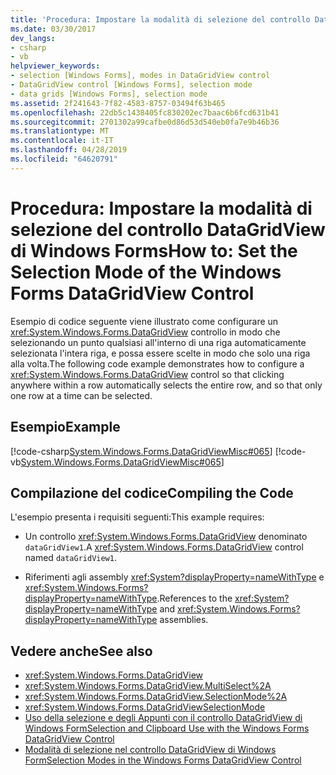 ```yaml
---
title: 'Procedura: Impostare la modalità di selezione del controllo DataGridView di Windows Forms'
ms.date: 03/30/2017
dev_langs:
- csharp
- vb
helpviewer_keywords:
- selection [Windows Forms], modes in DataGridView control
- DataGridView control [Windows Forms], selection mode
- data grids [Windows Forms], selection mode
ms.assetid: 2f241643-7f82-4583-8757-03494f63b465
ms.openlocfilehash: 22db5c1438405fc830202ec7baac6b6fcd631b41
ms.sourcegitcommit: 2701302a99cafbe0d86d53d540eb0fa7e9b46b36
ms.translationtype: MT
ms.contentlocale: it-IT
ms.lasthandoff: 04/28/2019
ms.locfileid: "64620791"
---
```

# <a name="how-to-set-the-selection-mode-of-the-windows-forms-datagridview-control"></a><span data-ttu-id="9d8ce-102">Procedura: Impostare la modalità di selezione del controllo DataGridView di Windows Forms</span><span class="sxs-lookup"><span data-stu-id="9d8ce-102">How to: Set the Selection Mode of the Windows Forms DataGridView Control</span></span>
<span data-ttu-id="9d8ce-103">Esempio di codice seguente viene illustrato come configurare un <xref:System.Windows.Forms.DataGridView> controllo in modo che selezionando un punto qualsiasi all'interno di una riga automaticamente selezionata l'intera riga, e possa essere scelte in modo che solo una riga alla volta.</span><span class="sxs-lookup"><span data-stu-id="9d8ce-103">The following code example demonstrates how to configure a <xref:System.Windows.Forms.DataGridView> control so that clicking anywhere within a row automatically selects the entire row, and so that only one row at a time can be selected.</span></span>  
  
## <a name="example"></a><span data-ttu-id="9d8ce-104">Esempio</span><span class="sxs-lookup"><span data-stu-id="9d8ce-104">Example</span></span>  
 [!code-csharp[System.Windows.Forms.DataGridViewMisc#065](~/samples/snippets/csharp/VS_Snippets_Winforms/System.Windows.Forms.DataGridViewMisc/CS/datagridviewmisc.cs#065)]
 [!code-vb[System.Windows.Forms.DataGridViewMisc#065](~/samples/snippets/visualbasic/VS_Snippets_Winforms/System.Windows.Forms.DataGridViewMisc/VB/datagridviewmisc.vb#065)]  
  
## <a name="compiling-the-code"></a><span data-ttu-id="9d8ce-105">Compilazione del codice</span><span class="sxs-lookup"><span data-stu-id="9d8ce-105">Compiling the Code</span></span>  
 <span data-ttu-id="9d8ce-106">L'esempio presenta i requisiti seguenti:</span><span class="sxs-lookup"><span data-stu-id="9d8ce-106">This example requires:</span></span>  
  
- <span data-ttu-id="9d8ce-107">Un controllo <xref:System.Windows.Forms.DataGridView> denominato `dataGridView1`.</span><span class="sxs-lookup"><span data-stu-id="9d8ce-107">A <xref:System.Windows.Forms.DataGridView> control named `dataGridView1`.</span></span>  
  
- <span data-ttu-id="9d8ce-108">Riferimenti agli assembly <xref:System?displayProperty=nameWithType> e <xref:System.Windows.Forms?displayProperty=nameWithType>.</span><span class="sxs-lookup"><span data-stu-id="9d8ce-108">References to the <xref:System?displayProperty=nameWithType> and <xref:System.Windows.Forms?displayProperty=nameWithType> assemblies.</span></span>  
  
## <a name="see-also"></a><span data-ttu-id="9d8ce-109">Vedere anche</span><span class="sxs-lookup"><span data-stu-id="9d8ce-109">See also</span></span>

- <xref:System.Windows.Forms.DataGridView>
- <xref:System.Windows.Forms.DataGridView.MultiSelect%2A>
- <xref:System.Windows.Forms.DataGridView.SelectionMode%2A>
- <xref:System.Windows.Forms.DataGridViewSelectionMode>
- [<span data-ttu-id="9d8ce-110">Uso della selezione e degli Appunti con il controllo DataGridView di Windows Form</span><span class="sxs-lookup"><span data-stu-id="9d8ce-110">Selection and Clipboard Use with the Windows Forms DataGridView Control</span></span>](selection-and-clipboard-use-with-the-windows-forms-datagridview-control.md)
- [<span data-ttu-id="9d8ce-111">Modalità di selezione nel controllo DataGridView di Windows Form</span><span class="sxs-lookup"><span data-stu-id="9d8ce-111">Selection Modes in the Windows Forms DataGridView Control</span></span>](selection-modes-in-the-windows-forms-datagridview-control.md)
